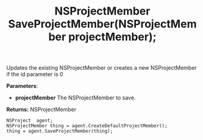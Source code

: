 ﻿---
uid: crmscript_ref_NSProjectAgent_SaveProjectMember
title: NSProjectMember SaveProjectMember(NSProjectMember projectMember);
intellisense: NSProjectAgent.SaveProjectMember
keywords: NSProjectAgent, SaveProjectMember
so.topic: reference
---
	  
Updates the existing NSProjectMember or creates a new NSProjectMember if the id parameter is 0
	  
**Parameters**:
 - **projectMember** The NSProjectMember to save.

**Returns:** NSProjectMember

```crmscript
NSProject  agent;
NSProjectMember thing = agent.CreateDefaultProjectMember();
thing = agent.SaveProjectMember(thing);
```

